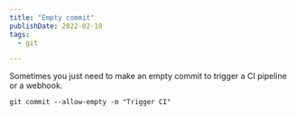 ```yaml
---
title: "Empty commit"
publishDate: 2022-02-18
tags:
  - git

---
```


Sometimes you just need to make an empty commit to trigger a CI pipeline or a webhook.

```shell
git commit --allow-empty -m "Trigger CI"
```

